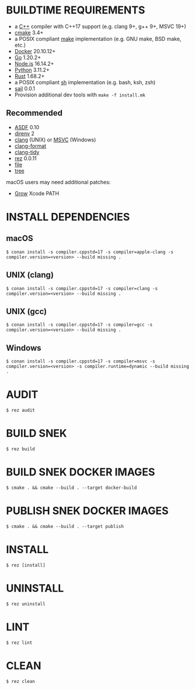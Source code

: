 # BUILDTIME REQUIREMENTS

* a [C++](https://www.cplusplus.com/) compiler with C++17 support (e.g. clang 9+, g++ 9+, MSVC 19+)
* [cmake](https://cmake.org/) 3.4+
* a POSIX compliant [make](https://pubs.opengroup.org/onlinepubs/9699919799/utilities/make.html) implementation (e.g. GNU make, BSD make, etc.)
* [Docker](https://www.docker.com/) 20.10.12+
* [Go](https://go.dev/) 1.20.2+
* [Node.js](https://www.npmjs.com/) 16.14.2+
* [Python](https://www.python.org/) 3.11.2+
* [Rust](https://www.rust-lang.org/en-US/) 1.68.2+
* a POSIX compliant [sh](https://pubs.opengroup.org/onlinepubs/9699919799/utilities/sh.html) implementation (e.g. bash, ksh, zsh)
* [sail](https://github.com/mcandre/sail) 0.0.1
* Provision additional dev tools with `make -f install.mk`

## Recommended

* [ASDF](https://asdf-vm.com/) 0.10
* [direnv](https://direnv.net/) 2
* [clang](https://clang.llvm.org/) (UNIX) or [MSVC](https://gist.github.com/mcandre/5ceb67ad44f6b974d33bcddedcb16e89) (Windows)
* [clang-format](https://clang.llvm.org/docs/ClangFormat.html)
* [clang-tidy](https://clang.llvm.org/extra/clang-tidy/)
* [rez](https://github.com/mcandre/rez) 0.0.11
* [file](https://linux.die.net/man/1/file)
* [tree](https://linux.die.net/man/1/tree)

macOS users may need additional patches:

* [Grow](https://github.com/mcandre/dotfiles/blob/master/.profile.d/xcode.sh) Xcode PATH

# INSTALL DEPENDENCIES

## macOS

```console
$ conan install -s compiler.cppstd=17 -s compiler=apple-clang -s compiler.version=<version> --build missing .
```

## UNIX (clang)

```console
$ conan install -s compiler.cppstd=17 -s compiler=clang -s compiler.version=<version> --build missing .
```

## UNIX (gcc)

```console
$ conan install -s compiler.cppstd=17 -s compiler=gcc -s compiler.version=<version> --build missing .
```

## Windows

```console
$ conan install -s compiler.cppstd=17 -s compiler=msvc -s compiler.version=<version> -s compiler.runtime=dynamic --build missing .
```

# AUDIT

```console
$ rez audit
```

# BUILD SNEK

```console
$ rez build
```

# BUILD SNEK DOCKER IMAGES

```console
$ cmake . && cmake --build . --target docker-build
```

# PUBLISH SNEK DOCKER IMAGES

```console
$ cmake . && cmake --build . --target publish
```

# INSTALL

```console
$ rez [install]
```

# UNINSTALL

```console
$ rez uninstall
```

# LINT

```console
$ rez lint
```

# CLEAN

```console
$ rez clean
```
